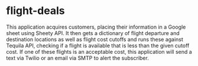 # flight-deals
This application acquires customers, placing their information in a Google sheet using Sheety API. It then gets a dictionary of flight departure and destination locations as well as flight cost cutoffs and runs these against Tequila API, checking if a flight is available that is less than the given cutoff cost. If one of these flights is an acceptable cost, this application will send a text via Twilio or  an email via SMTP to alert the subscriber.
